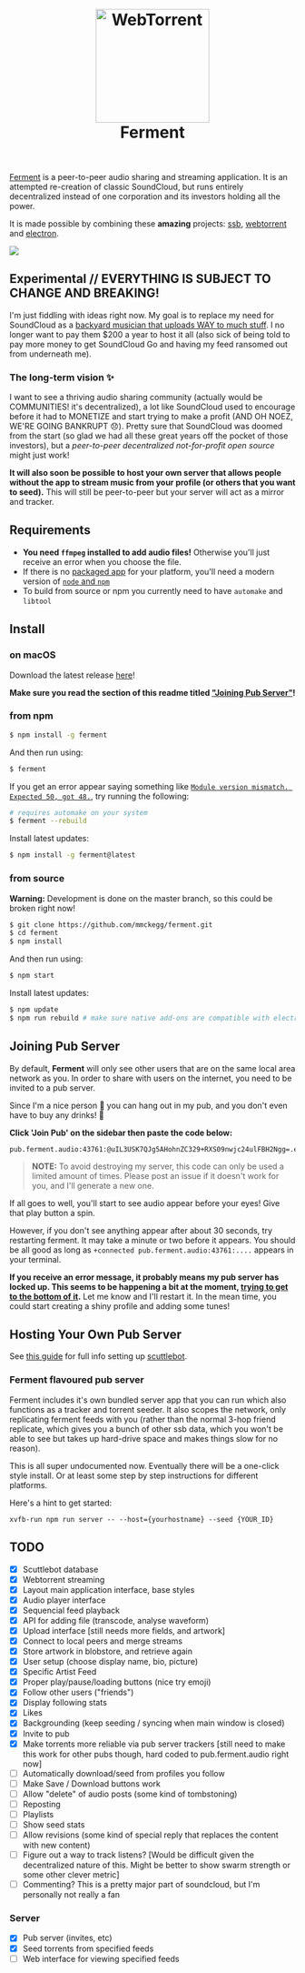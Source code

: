<h1 align="center">
  <br>
  <a href="http://ferment.audio"><img src="/ferment-logo.png" alt="WebTorrent" width="200"></a>
  <br>
  Ferment
  <br>
  <br>
</h1>

[Ferment](http://ferment.audio) is a peer-to-peer audio sharing and streaming application. It is an attempted re-creation of classic SoundCloud, but runs entirely decentralized instead of one corporation and its investors holding all the power.

It is made possible by combining these **amazing** projects: [ssb](https://scuttlebot.io/), [webtorrent](https://webtorrent.io/) and [electron](http://electron.atom.io/).

![](/assets/ferment-screenshot-0.0.0.jpg)

## Experimental // EVERYTHING IS SUBJECT TO CHANGE AND BREAKING!

I'm just fiddling with ideas right now. My goal is to replace my need for SoundCloud as a [backyard musician that uploads WAY to much stuff](https://soundcloud.com/destroy-with-science). I no longer want to pay them $200 a year to host it all (also sick of being told to pay more money to get SoundCloud Go and having my feed ransomed out from underneath me).

### The long-term vision ✨

I want to see a thriving audio sharing community (actually would be COMMUNITIES! it's decentralized), a lot like SoundCloud used to encourage before it had to MONETIZE and start trying to make a profit (AND OH NOEZ, WE'RE GOING BANKRUPT 😞). Pretty sure that SoundCloud was doomed from the start (so glad we had all these great years off the pocket of those investors), but a _peer-to-peer decentralized not-for-profit open source_ might just work!

**It will also soon be possible to host your own server that allows people without the app to stream music from your profile (or others that you want to seed).** This will still be peer-to-peer but your server will act as a mirror and tracker.

## Requirements

- **You need `ffmpeg` installed to add audio files!** Otherwise you'll just receive an error when you choose the file.
- If there is no [packaged app](https://github.com/mmckegg/ferment/releases) for your platform, you'll need a modern version of [`node` and `npm`](https://nodejs.org)
- To build from source or npm you currently need to have `automake` and `libtool`

## Install

### on macOS

Download the latest release [here](https://github.com/mmckegg/ferment/releases)!

**Make sure you read the section of this readme titled ["Joining Pub Server"](#joining-pub-server)!**

### from npm

```bash
$ npm install -g ferment
```

And then run using:

```bash
$ ferment
```

If you get an error appear saying something like [`Module version mismatch. Expected 50, got 48.`](https://github.com/mmckegg/ferment/issues/5), try running the following:

```bash
# requires automake on your system
$ ferment --rebuild
```

Install latest updates:

```bash
$ npm install -g ferment@latest
```

### from source

**Warning:** Development is done on the master branch, so this could be broken right now!

```bash
$ git clone https://github.com/mmckegg/ferment.git
$ cd ferment
$ npm install
```

And then run using:

```bash
$ npm start
```

Install latest updates:

```bash
$ npm update
$ npm run rebuild # make sure native add-ons are compatible with electron version
```

## Joining Pub Server

By default, **Ferment** will only see other users that are on the same local area network as you. In order to share with users on the internet, you need to be invited to a pub server.

Since I'm a nice person 💖 you can hang out in my pub, and you don't even have to buy any drinks! 🍻

**Click 'Join Pub' on the sidebar then paste the code below:**

```
pub.ferment.audio:43761:@uIL3USK7QJg5AHohnZC329+RXS09nwjc24ulFBH2Ngg=.ed25519~FCE0J/lvL71UfApjcsyb1HO4KIljbaY5XAxK+MENq0E=
```

> **NOTE:** To avoid destroying my server, this code can only be used a limited amount of times. Please post an issue if it doesn't work for you, and I'll generate a new one.

If all goes to well, you'll start to see audio appear before your eyes! Give that play button a spin.

However, if you don't see anything appear after about 30 seconds, try restarting ferment. It may take a minute or two before it appears. You should be all good as long as `+connected pub.ferment.audio:43761:....` appears in your terminal.

**If you receive an error message, it probably means my pub server has locked up. This seems to be happening a bit at the moment, [trying to get to the bottom of it](https://github.com/mmckegg/ferment/issues/7).** Let me know and I'll restart it. In the mean time, you could start creating a shiny profile and adding some tunes!

## Hosting Your Own Pub Server

See [this guide](http://ssbc.github.io/docs/scuttlebot/howto-setup-a-pub.html) for full info setting up [scuttlebot](http://ssbc.github.io/scuttlebot/).

### Ferment flavoured pub server

Ferment includes it's own bundled server app that you can run which also functions as a tracker and torrent seeder. It also scopes the network, only replicating ferment feeds with you (rather than the normal 3-hop friend replicate, which gives you a bunch of other ssb data, which you won't be able to see but takes up hard-drive space and makes things slow for no reason).

This is all super undocumented now. Eventually there will be a one-click style install. Or at least some step by step instructions for different platforms.

Here's a hint to get started:

```
xvfb-run npm run server -- --host={yourhostname} --seed {YOUR_ID}
```

## TODO

- [x] Scuttlebot database
- [x] Webtorrent streaming
- [x] Layout main application interface, base styles
- [x] Audio player interface
- [x] Sequencial feed playback
- [x] API for adding file (transcode, analyse waveform)
- [x] Upload interface [still needs more fields, and artwork]
- [x] Connect to local peers and merge streams
- [x] Store artwork in blobstore, and retrieve again
- [x] User setup (choose display name, bio, picture)
- [x] Specific Artist Feed
- [x] Proper play/pause/loading buttons (nice try emoji)
- [x] Follow other users ("friends")
- [x] Display following stats
- [x] Likes
- [x] Backgrounding (keep seeding / syncing when main window is closed)
- [x] Invite to pub
- [x] Make torrents more reliable via pub server trackers [still need to make this work for other pubs though, hard coded to pub.ferment.audio right now]
- [ ] Automatically download/seed from profiles you follow
- [ ] Make Save / Download buttons work
- [ ] Allow "delete" of audio posts (some kind of tombstoning)
- [ ] Reposting
- [ ] Playlists
- [ ] Show seed stats
- [ ] Allow revisions (some kind of special reply that replaces the content with new content)
- [ ] Figure out a way to track listens? [Would be difficult given the decentralized nature of this. Might be better to show swarm strength or some other clever metric]
- [ ] Commenting? This is a pretty major part of soundcloud, but I'm personally not really a fan

### Server

- [x] Pub server (invites, etc)
- [x] Seed torrents from specified feeds
- [ ] Web interface for viewing specified feeds
